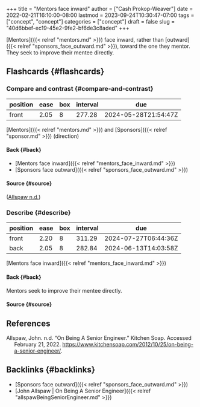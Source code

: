 +++
title = "Mentors face inward"
author = ["Cash Prokop-Weaver"]
date = 2022-02-21T16:10:00-08:00
lastmod = 2023-09-24T10:30:47-07:00
tags = ["concept", "concept"]
categories = ["concept"]
draft = false
slug = "40d6bbef-ec19-45e2-9fe2-bf6de3c8aded"
+++

[Mentors]({{< relref "mentors.md" >}}) face inward, rather than [outward]({{< relref "sponsors_face_outward.md" >}}), toward the one they mentor. They seek to improve their mentee directly.


## Flashcards {#flashcards}


### Compare and contrast {#compare-and-contrast}

| position | ease | box | interval | due                  |
|----------|------|-----|----------|----------------------|
| front    | 2.05 | 8   | 277.28   | 2024-05-28T21:54:47Z |

[Mentors]({{< relref "mentors.md" >}}) and [Sponsors]({{< relref "sponsor.md" >}}) (direction)


#### Back {#back}

-   [Mentors face inward]({{< relref "mentors_face_inward.md" >}})
-   [Sponsors face outward]({{< relref "sponsors_face_outward.md" >}})


#### Source {#source}

(<a href="#citeproc_bib_item_1">Allspaw n.d.</a>)


### Describe {#describe}

| position | ease | box | interval | due                  |
|----------|------|-----|----------|----------------------|
| front    | 2.20 | 8   | 311.29   | 2024-07-27T06:44:36Z |
| back     | 2.05 | 8   | 282.84   | 2024-06-13T14:03:58Z |

[Mentors face inward]({{< relref "mentors_face_inward.md" >}})


#### Back {#back}

Mentors seek to improve their mentee directly.


#### Source {#source}

## References

<style>.csl-entry{text-indent: -1.5em; margin-left: 1.5em;}</style><div class="csl-bib-body">
  <div class="csl-entry"><a id="citeproc_bib_item_1"></a>Allspaw, John. n.d. “On Being A Senior Engineer.” Kitchen Soap. Accessed February 21, 2022. <a href="https://www.kitchensoap.com/2012/10/25/on-being-a-senior-engineer/">https://www.kitchensoap.com/2012/10/25/on-being-a-senior-engineer/</a>.</div>
</div>


## Backlinks {#backlinks}

-   [Sponsors face outward]({{< relref "sponsors_face_outward.md" >}})
-   [John Allspaw | On Being A Senior Engineer]({{< relref "allspawBeingSeniorEngineer.md" >}})
